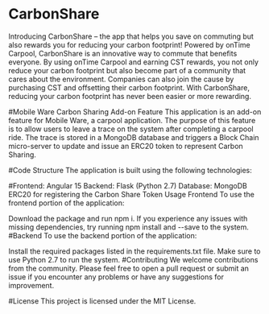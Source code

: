 # CarbonShare
Introducing CarbonShare – the app that helps you save on commuting but also rewards you for reducing your carbon footprint! Powered by onTime Carpool, CarbonShare is an innovative way to commute that benefits everyone. By using onTime Carpool and earning CST rewards, you not only reduce your carbon footprint but also become part of a community that cares about the environment. Companies can also join the cause by purchasing CST and offsetting their carbon footprint. With CarbonShare, reducing your carbon footprint has never been easier or more rewarding.


#Mobile Ware Carbon Sharing Add-on Feature
This application is an add-on feature for Mobile Ware, a carpool application. The purpose of this feature is to allow users to leave a trace on the system after completing a carpool ride. The trace is stored in a MongoDB database and triggers a Block Chain micro-server to update and issue an ERC20 token to represent Carbon Sharing.

#Code Structure
The application is built using the following technologies:

#Frontend: Angular 15
Backend: Flask (Python 2.7)
Database: MongoDB
ERC20 for registering the Carbon Share Token
Usage
Frontend
To use the frontend portion of the application:

Download the package and run npm i.
If you experience any issues with missing dependencies, try running npm install and --save to the system.
#Backend
To use the backend portion of the application:

Install the required packages listed in the requirements.txt file.
Make sure to use Python 2.7 to run the system.
#Contributing
We welcome contributions from the community. Please feel free to open a pull request or submit an issue if you encounter any problems or have any suggestions for improvement.

#License
This project is licensed under the MIT License.
